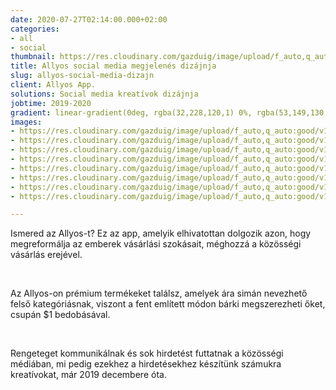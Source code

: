 ```yaml
---
date: 2020-07-27T02:14:00.000+02:00
categories:
- all
- social
thumbnail: https://res.cloudinary.com/gazduig/image/upload/f_auto,q_auto:good/v1595856636/cms/HD-1_lwmfi3.png
title: Allyos social media megjelenés dizájnja
slug: allyos-social-media-dizajn
client: Allyos App.
solutions: Social media kreatívok dizájnja
jobtime: 2019-2020
gradient: linear-gradient(0deg, rgba(32,228,120,1) 0%, rgba(53,149,130,0) 45%)
images:
- https://res.cloudinary.com/gazduig/image/upload/f_auto,q_auto:good/v1595808920/cms/Frame_54_gphrn1.webp
- https://res.cloudinary.com/gazduig/image/upload/f_auto,q_auto:good/v1595808920/cms/Frame_53_cdf87v.webp
- https://res.cloudinary.com/gazduig/image/upload/f_auto,q_auto:good/v1595808920/cms/Frame_52_g1ycss.webp
- https://res.cloudinary.com/gazduig/image/upload/f_auto,q_auto:good/v1595808920/cms/Frame_51_uzgkn0.webp
- https://res.cloudinary.com/gazduig/image/upload/f_auto,q_auto:good/v1595808920/cms/Frame_50_hqjnnt.webp
- https://res.cloudinary.com/gazduig/image/upload/f_auto,q_auto:good/v1595808920/cms/Frame_49_poc3kf.webp
- https://res.cloudinary.com/gazduig/image/upload/f_auto,q_auto:good/v1595808920/cms/Frame_48_vqk8vz.webp
- https://res.cloudinary.com/gazduig/image/upload/f_auto,q_auto:good/v1595808919/cms/Frame_47_uwq7z3.webp

---
```

Ismered az Allyos-t? Ez az app, amelyik elhivatottan dolgozik azon, hogy megreformálja az emberek vásárlási szokásait, méghozzá a közösségi vásárlás erejével.

<br>

Az Allyos-on prémium termékeket találsz, amelyek ára simán nevezhető felső kategóriásnak, viszont a fent említett módon bárki megszerezheti őket, csupán $1 bedobásával.

<br>

Rengeteget kommunikálnak és sok hirdetést futtatnak a közösségi médiában, mi pedig ezekhez a hirdetésekhez készítünk számukra kreatívokat, már 2019 decembere óta.